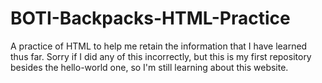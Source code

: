 # BOTI-Backpacks-HTML-Practice
A practice of HTML to help me retain the information that I have learned thus far.
Sorry if I did any of this incorrectly, but this is my first repository besides the hello-world one, so I'm still learning about this website.
